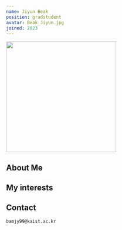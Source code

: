```yaml
---
name: Jiyun Beak
position: gradstudent
avatar: Beak_Jiyun.jpg
joined: 2023
---
```



<img width="300" src="{{site.baseurl}}/images/people/Beak_Jiyun.jpg" onerror="this.src='{{site.baseurl}}/images/people/404.jpg';" data-action="zoom">


## About Me
  

## My interests
  

## Contact
<i class="fa fa-envelope-o"></i>  `bamjy99@kaist.ac.kr`<br>
